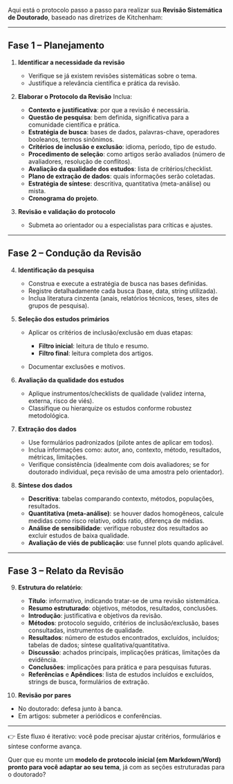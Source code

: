 Aqui está o protocolo passo a passo para realizar sua **Revisão Sistemática de Doutorado**, baseado nas diretrizes de Kitchenham:

---

## **Fase 1 – Planejamento**

1. **Identificar a necessidade da revisão**

   * Verifique se já existem revisões sistemáticas sobre o tema.
   * Justifique a relevância científica e prática da revisão.

2. **Elaborar o Protocolo da Revisão**
   Inclua:

   * **Contexto e justificativa**: por que a revisão é necessária.
   * **Questão de pesquisa**: bem definida, significativa para a comunidade científica e prática.
   * **Estratégia de busca**: bases de dados, palavras-chave, operadores booleanos, termos sinônimos.
   * **Critérios de inclusão e exclusão**: idioma, período, tipo de estudo.
   * **Procedimento de seleção**: como artigos serão avaliados (número de avaliadores, resolução de conflitos).
   * **Avaliação da qualidade dos estudos**: lista de critérios/checklist.
   * **Plano de extração de dados**: quais informações serão coletadas.
   * **Estratégia de síntese**: descritiva, quantitativa (meta-análise) ou mista.
   * **Cronograma do projeto**.

3. **Revisão e validação do protocolo**

   * Submeta ao orientador ou a especialistas para críticas e ajustes.

---

## **Fase 2 – Condução da Revisão**

4. **Identificação da pesquisa**

   * Construa e execute a estratégia de busca nas bases definidas.
   * Registre detalhadamente cada busca (base, data, string utilizada).
   * Inclua literatura cinzenta (anais, relatórios técnicos, teses, sites de grupos de pesquisa).

5. **Seleção dos estudos primários**

   * Aplicar os critérios de inclusão/exclusão em duas etapas:

     * **Filtro inicial**: leitura de título e resumo.
     * **Filtro final**: leitura completa dos artigos.
   * Documentar exclusões e motivos.

6. **Avaliação da qualidade dos estudos**

   * Aplique instrumentos/checklists de qualidade (validez interna, externa, risco de viés).
   * Classifique ou hierarquize os estudos conforme robustez metodológica.

7. **Extração dos dados**

   * Use formulários padronizados (pilote antes de aplicar em todos).
   * Inclua informações como: autor, ano, contexto, método, resultados, métricas, limitações.
   * Verifique consistência (idealmente com dois avaliadores; se for doutorado individual, peça revisão de uma amostra pelo orientador).

8. **Síntese dos dados**

   * **Descritiva**: tabelas comparando contexto, métodos, populações, resultados.
   * **Quantitativa (meta-análise)**: se houver dados homogêneos, calcule medidas como risco relativo, odds ratio, diferença de médias.
   * **Análise de sensibilidade**: verifique robustez dos resultados ao excluir estudos de baixa qualidade.
   * **Avaliação de viés de publicação**: use funnel plots quando aplicável.

---

## **Fase 3 – Relato da Revisão**

9. **Estrutura do relatório**:

   * **Título**: informativo, indicando tratar-se de uma revisão sistemática.
   * **Resumo estruturado**: objetivos, métodos, resultados, conclusões.
   * **Introdução**: justificativa e objetivos da revisão.
   * **Métodos**: protocolo seguido, critérios de inclusão/exclusão, bases consultadas, instrumentos de qualidade.
   * **Resultados**: número de estudos encontrados, excluídos, incluídos; tabelas de dados; síntese qualitativa/quantitativa.
   * **Discussão**: achados principais, implicações práticas, limitações da evidência.
   * **Conclusões**: implicações para prática e para pesquisas futuras.
   * **Referências** e **Apêndices**: lista de estudos incluídos e excluídos, strings de busca, formulários de extração.

10. **Revisão por pares**

* No doutorado: defesa junto à banca.
* Em artigos: submeter a periódicos e conferências.

---

👉 Este fluxo é iterativo: você pode precisar ajustar critérios, formulários e síntese conforme avança.

Quer que eu monte um **modelo de protocolo inicial (em Markdown/Word) pronto para você adaptar ao seu tema**, já com as seções estruturadas para o doutorado?
